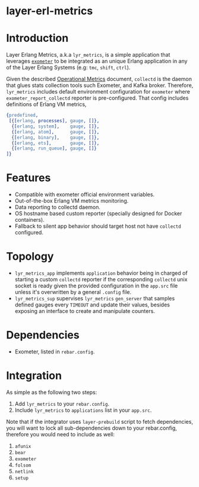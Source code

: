 layer-erl-metrics
=================

# Introduction

Layer Erlang Metrics, a.k.a `lyr_metrics`, is a simple application that leverages [`exometer`](https://github.com/Feuerlabs/exometer) to be integrated as an unique Erlang application in any of the Layer Erlang Systems (e.g: `tmc`, `shift`, `ctrl`).

Given the described [Operational Metrics](https://github.com/layerhq/docs/blob/operational_metrics/infra/metrics/README.md) document,  `collectd` is the daemon that glues stats collection tools such Exometer, and Kafka broker. Therefore, `lyr_metrics` includes default environment configuration for `exometer` where `exometer_report_collectd` reporter is pre-configured. That config includes definitions of Erlang VM metrics,

```erlang
{predefined,
 [{[erlang, processes], gauge, []},
  {[erlang, system],    gauge, []},
  {[erlang, atom],      gauge, []},
  {[erlang, binary],    gauge, []},
  {[erlang, ets],       gauge, []},
  {[erlang, run_queue], gauge, []}
]}
```

# Features

- Compatible with exometer official environment variables.
- Out-of-the-box Erlang VM metrics monitoring.
- Data reporting to collectd daemon.
- OS hostname based custom reporter (specially designed for Docker containers).
- Fallback to silent app behavior should target host not have `collectd` configured.

# Topology

- `lyr_metrics_app` implements `application` behavior being in charged of starting a custom `collectd` reporter if the corresponding `collectd` unix socket is ready given the provided configuration in the `app.src` file unless it's overwritten by a general `.config` file.
- `lyr_metrics_sup` supervises `lyr_metrics` `gen_server` that samples defined gauges every `TIMEOUT` and update their values, besides exposing an interface to create and manipulate counters.

# Dependencies

- Exometer, listed in `rebar.config`.

# Integration

As simple as the following two steps:

1. Add `lyr_metrics` to your `rebar.config`.
2. Include `lyr_metrics` to `applications` list in your `app.src`.

Note that if the integrator uses `layer-prebuild` script to fetch dependencies, you will want to lock all sub-dependencies down to your rebar.config, therefore you would need to include as well:

1. `afunix`
2. `bear`
3. `exometer`
4. `folsom`
6. `netlink`
7. `setup`